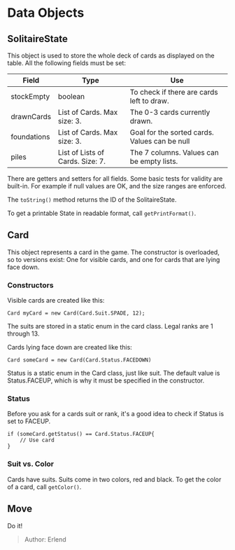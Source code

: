 # Data Objects

## SolitaireState
This object is used to store the whole deck of cards as displayed on the table. All the following fields must be set:

| Field | Type | Use |
|---|---|---|
| stockEmpty | boolean | To check if there are cards left to draw.
| drawnCards | List of Cards. Max size: 3. | The 0-3 cards currently drawn. |
| foundations | List of Cards. Max size: 3.| Goal for the sorted cards. Values can be null|
| piles | List of Lists of Cards. Size: 7. | The 7 columns. Values can be empty lists.|

There are getters and setters for all fields. Some basic tests for validity are built-in. For example if null values are OK, and the size ranges are enforced.

The `toString()` method returns the ID of the SolitaireState. 

To get a printable State in readable format, call `getPrintFormat()`.

## Card
This object represents a card in the game. The constructor is overloaded, so to versions exist: One for visible cards, and one for cards that are lying face down. 

### Constructors

Visible cards are created like this:
```
Card myCard = new Card(Card.Suit.SPADE, 12);
```
The suits are stored in a static enum in the card class. Legal ranks are 1 through 13.

Cards lying face down are created like this:
```
Card someCard = new Card(Card.Status.FACEDOWN)
```
Status is a static enum in the Card class, just like suit.  The default value is Status.FACEUP, which is why it must be specified in the constructor.

### Status
Before you ask for a cards suit or rank, it's a good idea to check if Status is set to FACEUP.
```
if (someCard.getStatus() == Card.Status.FACEUP{
    // Use card
} 
```
### Suit vs. Color
Cards have suits. Suits come in two colors, red and black. To get the color of a card, call ```getColor()```.

## Move
Do it!

>Author:  Erlend
